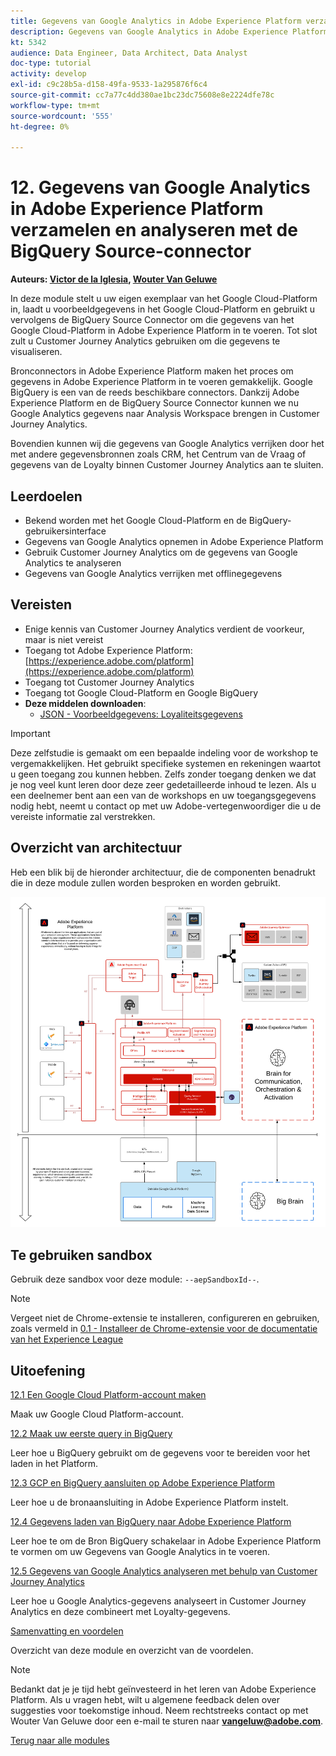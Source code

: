 ```yaml
---
title: Gegevens van Google Analytics in Adobe Experience Platform verzamelen en analyseren met de BigQuery Source-connector
description: Gegevens van Google Analytics in Adobe Experience Platform verzamelen en analyseren met de BigQuery Source-connector
kt: 5342
audience: Data Engineer, Data Architect, Data Analyst
doc-type: tutorial
activity: develop
exl-id: c9c28b5a-d158-49fa-9533-1a295876f6c4
source-git-commit: cc7a77c4dd380ae1bc23dc75608e8e2224dfe78c
workflow-type: tm+mt
source-wordcount: '555'
ht-degree: 0%

---
```


# 12. Gegevens van Google Analytics in Adobe Experience Platform verzamelen en analyseren met de BigQuery Source-connector

**Auteurs: [Victor de la Iglesia](https://www.linkedin.com/in/victordelaiglesia/), [Wouter Van Geluwe](https://www.linkedin.com/in/woutervangeluwe/)**

In deze module stelt u uw eigen exemplaar van het Google Cloud-Platform in, laadt u voorbeeldgegevens in het Google Cloud-Platform en gebruikt u vervolgens de BigQuery Source Connector om die gegevens van het Google Cloud-Platform in Adobe Experience Platform in te voeren. Tot slot zult u Customer Journey Analytics gebruiken om die gegevens te visualiseren.

Bronconnectors in Adobe Experience Platform maken het proces om gegevens in Adobe Experience Platform in te voeren gemakkelijk. Google BigQuery is een van de reeds beschikbare connectors. Dankzij Adobe Experience Platform en de BigQuery Source Connector kunnen we nu Google Analytics gegevens naar Analysis Workspace brengen in Customer Journey Analytics.

Bovendien kunnen wij die gegevens van Google Analytics verrijken door het met andere gegevensbronnen zoals CRM, het Centrum van de Vraag of gegevens van de Loyalty binnen Customer Journey Analytics aan te sluiten.

## Leerdoelen

- Bekend worden met het Google Cloud-Platform en de BigQuery-gebruikersinterface
- Gegevens van Google Analytics opnemen in Adobe Experience Platform
- Gebruik Customer Journey Analytics om de gegevens van Google Analytics te analyseren
- Gegevens van Google Analytics verrijken met offlinegegevens

## Vereisten

- Enige kennis van Customer Journey Analytics verdient de voorkeur, maar is niet vereist
- Toegang tot Adobe Experience Platform: [https://experience.adobe.com/platform](https://experience.adobe.com/platform)
- Toegang tot Customer Journey Analytics
- Toegang tot Google Cloud-Platform en Google BigQuery
- **Deze middelen downloaden**:
   - [JSON - Voorbeeldgegevens: Loyaliteitsgegevens](./../../assets/json/bqLoyalty.json)

>[!IMPORTANT]
>
>Deze zelfstudie is gemaakt om een bepaalde indeling voor de workshop te vergemakkelijken. Het gebruikt specifieke systemen en rekeningen waartot u geen toegang zou kunnen hebben. Zelfs zonder toegang denken we dat je nog veel kunt leren door deze zeer gedetailleerde inhoud te lezen. Als u een deelnemer bent aan een van de workshops en uw toegangsgegevens nodig hebt, neemt u contact op met uw Adobe-vertegenwoordiger die u de vereiste informatie zal verstrekken.

## Overzicht van architectuur

Heb een blik bij de hieronder architectuur, die de componenten benadrukt die in deze module zullen worden besproken en worden gebruikt.

![Overzicht van architectuur](../../assets/images/architecturem16.png)

## Te gebruiken sandbox

Gebruik deze sandbox voor deze module: `--aepSandboxId--`.

>[!NOTE]
>
>Vergeet niet de Chrome-extensie te installeren, configureren en gebruiken, zoals vermeld in [0.1 - Installeer de Chrome-extensie voor de documentatie van het Experience League](../module0/ex1.md)

## Uitoefening

[12.1 Een Google Cloud Platform-account maken](./ex1.md)

Maak uw Google Cloud Platform-account.

[12.2 Maak uw eerste query in BigQuery](./ex2.md)

Leer hoe u BigQuery gebruikt om de gegevens voor te bereiden voor het laden in het Platform.

[12.3 GCP en BigQuery aansluiten op Adobe Experience Platform](./ex3.md)

Leer hoe u de bronaansluiting in Adobe Experience Platform instelt.

[12.4 Gegevens laden van BigQuery naar Adobe Experience Platform](./ex4.md)

Leer hoe te om de Bron BigQuery schakelaar in Adobe Experience Platform te vormen om uw Gegevens van Google Analytics in te voeren.

[12.5 Gegevens van Google Analytics analyseren met behulp van Customer Journey Analytics](./ex5.md)

Leer hoe u Google Analytics-gegevens analyseert in Customer Journey Analytics en deze combineert met Loyalty-gegevens.

[Samenvatting en voordelen](./summary.md)

Overzicht van deze module en overzicht van de voordelen.

>[!NOTE]
>
>Bedankt dat je je tijd hebt geïnvesteerd in het leren van Adobe Experience Platform. Als u vragen hebt, wilt u algemene feedback delen over suggesties voor toekomstige inhoud. Neem rechtstreeks contact op met Wouter Van Geluwe door een e-mail te sturen naar **vangeluw@adobe.com**.

[Terug naar alle modules](../../overview.md)
